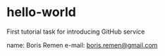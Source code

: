 # hello-world
First tutorial task for introducing GitHub service

name: Boris Remen
e-mail: boris.remen@gmail.com
